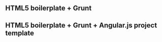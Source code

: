 HTML5 boilerplate + Grunt 
-------------------------

HTML5 boilerplate + Grunt + Angular.js project template
-------------------------
